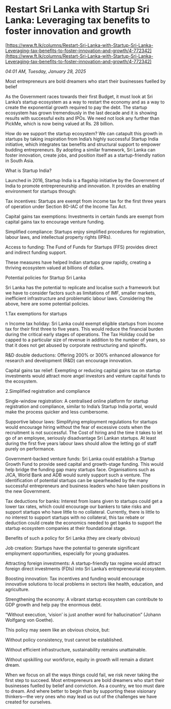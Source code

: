 # Restart Sri Lanka with Startup  Sri Lanka: Leveraging tax benefits  to foster innovation and growth

[https://www.ft.lk/columns/Restart-Sri-Lanka-with-Startup-Sri-Lanka-Leveraging-tax-benefits-to-foster-innovation-and-growth/4-772342](https://www.ft.lk/columns/Restart-Sri-Lanka-with-Startup-Sri-Lanka-Leveraging-tax-benefits-to-foster-innovation-and-growth/4-772342)

*04:01 AM, Tuesday, January 28, 2025*

Most entrepreneurs are bold dreamers who start their businesses fuelled by belief

As the Government races towards their first Budget, it must look at Sri Lanka’s startup ecosystem as a way to restart the economy and as a way to create the exponential growth required to pay the debt. The startup ecosystem has grown tremendously in the last decade and it is showing results with successful exits and IPOs. We need not look any further than PickMe, which is now being valued at Rs. 28 billion.

How do we support the startup ecosystem? We can catapult this growth in startups by taking inspiration from India’s highly successful Startup India initiative, which integrates tax benefits and structural support to empower budding entrepreneurs. By adopting a similar framework, Sri Lanka can foster innovation, create jobs, and position itself as a startup-friendly nation in South Asia.

What is Startup India?

Launched in 2016, Startup India is a flagship initiative by the Government of India to promote entrepreneurship and innovation. It provides an enabling environment for startups through:

Tax incentives: Startups are exempt from income tax for the first three years of operation under Section 80-IAC of the Income Tax Act.

Capital gains tax exemptions: Investments in certain funds are exempt from capital gains tax to encourage venture funding.

Simplified compliance: Startups enjoy simplified procedures for registration, labour laws, and intellectual property rights (IPRs).

Access to funding: The Fund of Funds for Startups (FFS) provides direct and indirect funding support.

These measures have helped Indian startups grow rapidly, creating a thriving ecosystem valued at billions of dollars.

Potential policies for Startup Sri Lanka

Sri Lanka has the potential to replicate and localise such a framework but we have to consider factors such as limitations of IMF, smaller markets, inefficient infrastructure and problematic labour laws. Considering the above, here are some potential policies.

1.Tax exemptions for startups

n Income tax holiday: Sri Lanka could exempt eligible startups from income tax for their first three to five years. This would reduce the financial burden during the critical early stages of operations. The Tax Holiday could be capped to a particular size of revenue in addition to the number of years, so that it does not get abused by corporate restructuring and spinoffs.

R&D double deductions: Offering 200% or 300% enhanced allowance for research and development (R&D) can encourage innovation.

Capital gains tax relief: Exempting or reducing capital gains tax on startup investments would attract more angel investors and venture capital funds to the ecosystem.

2.Simplified registration and compliance

Single-window registration: A centralised online platform for startup registration and compliance, similar to India’s Startup India portal, would make the process quicker and less cumbersome.

Supportive labour laws: Simplifying employment regulations for startups would encourage hiring without the fear of excessive costs when the recruitment is not successful. The Cost of hiring and the time it takes to let go of an employee, seriously disadvantage Sri Lankan startups. At least during the first five years labour laws should allow the letting go of staff purely on performance.

Government-backed venture funds: Sri Lanka could establish a Startup Growth Fund to provide seed capital and growth-stage funding. This would help bridge the funding gap many startups face. Organisations such as JICA, World Bank and ADB would surely support such a venture. The identification of potential startups can be spearheaded by the many successful entrepreneurs and business leaders who have taken positions in the new Government.

Tax deductions for banks: Interest from loans given to startups could get a lower tax rates, which could encourage our bankers to take risks and support startups who have little to no collateral. Currently, there is little to no interest to support startups with no collateral, this tax rebate or deduction could create the economics needed to get banks to support the startup ecosystem companies at their foundational stage.

Benefits of such a policy for Sri Lanka (they are clearly obvious)

Job creation: Startups have the potential to generate significant employment opportunities, especially for young graduates.

Attracting foreign investments: A startup-friendly tax regime would attract foreign direct investments (FDIs) into Sri Lanka’s entrepreneurial ecosystem.

Boosting innovation: Tax incentives and funding would encourage innovative solutions to local problems in sectors like health, education, and agriculture.

Strengthening the economy: A vibrant startup ecosystem can contribute to GDP growth and help pay the enormous debt.

“Without execution, ‘vision’ is just another word for hallucination” (Johann Wolfgang von Goethe).

This policy may seem like an obvious choice, but:

Without policy consistency, trust cannot be established.

Without efficient infrastructure, sustainability remains unattainable.

Without upskilling our workforce, equity in growth will remain a distant dream.

When we focus on all the ways things could fail, we risk never taking the first step to succeed. Most entrepreneurs are bold dreamers who start their businesses fuelled by belief and conviction. As a country, we too must dare to dream. And where better to begin than by supporting these visionary thinkers—the very ones who may lead us out of the challenges we have created for ourselves.


